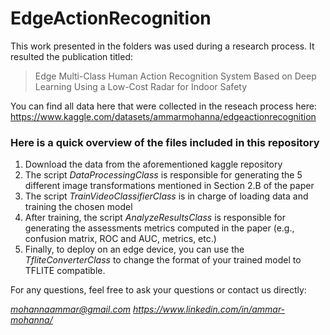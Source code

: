 # EdgeActionRecognition
This work presented in the folders was used during a research process.
It resulted the publication titled: 

> Edge Multi-Class Human Action Recognition System Based on Deep Learning Using a Low-Cost Radar for Indoor Safety

You can find all data here that were collected in the reseach process here: https://www.kaggle.com/datasets/ammarmohanna/edgeactionrecognition

### Here is a quick overview of the files included in this repository

1. Download the data from the aforementioned kaggle repository
2. The script *DataProcessingClass* is responsible for generating the 5 different image transformations mentioned in Section 2.B of the paper
3. The script *TrainVideoClassifierClass* is in charge of loading data and training the chosen model
4. After training, the script *AnalyzeResultsClass* is responsible for generating the assessments metrics computed in the paper (e.g., confusion matrix, ROC and AUC, metrics, etc.)
5. Finally, to deploy on an edge device, you can use the *TfliteConverterClass* to change the format of your trained model to TFLITE compatible.

For any questions, feel free to ask your questions or contact us directly:



*mohannaammar@gmail.com*
*https://www.linkedin.com/in/ammar-mohanna/*
